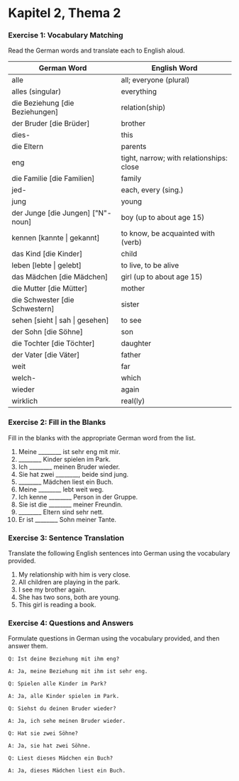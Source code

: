 # Kapitel 2, Thema 2

### Exercise 1: Vocabulary Matching

Read the German words and translate each to English aloud.

| German Word                         | English Word                             |
| ----------------------------------- | ---------------------------------------- |
| alle                                | all; everyone (plural)                   |
| alles (singular)                    | everything                               |
| die Beziehung \[die Beziehungen]    | relation(ship)                           |
| der Bruder \[die Brüder]            | brother                                  |
| dies-                               | this                                     |
| die Eltern                          | parents                                  |
| eng                                 | tight, narrow; with relationships: close |
| die Familie \[die Familien]         | family                                   |
| jed-                                | each, every (sing.)                      |
| jung                                | young                                    |
| der Junge \[die Jungen] \["N"-noun] | boy (up to about age 15)                 |
| kennen \[kannte \| gekannt]         | to know, be acquainted with (verb)       |
| das Kind \[die Kinder]              | child                                    |
| leben \[lebte \| gelebt]            | to live, to be alive                     |
| das Mädchen \[die Mädchen]          | girl (up to about age 15)                |
| die Mutter \[die Mütter]            | mother                                   |
| die Schwester \[die Schwestern]     | sister                                   |
| sehen \[sieht \| sah \| gesehen]    | to see                                   |
| der Sohn \[die Söhne]               | son                                      |
| die Tochter \[die Töchter]          | daughter                                 |
| der Vater \[die Väter]              | father                                   |
| weit                                | far                                      |
| welch-                              | which                                    |
| wieder                              | again                                    |
| wirklich                            | real(ly)                                 |

### Exercise 2: Fill in the Blanks

Fill in the blanks with the appropriate German word from the list.

1. Meine \_\_\_\_\_\_\_\_ ist sehr eng mit mir.
2. \_\_\_\_\_\_\_\_ Kinder spielen im Park.
3. Ich \_\_\_\_\_\_\_\_ meinen Bruder wieder.
4. Sie hat zwei \_\_\_\_\_\_\_\_, beide sind jung.
5. \_\_\_\_\_\_\_\_ Mädchen liest ein Buch.
6. Meine \_\_\_\_\_\_\_\_ lebt weit weg.
7. Ich kenne \_\_\_\_\_\_\_\_ Person in der Gruppe.
8. Sie ist die \_\_\_\_\_\_\_\_ meiner Freundin.
9. \_\_\_\_\_\_\_\_ Eltern sind sehr nett.
10. Er ist \_\_\_\_\_\_\_\_ Sohn meiner Tante.

### Exercise 3: Sentence Translation

Translate the following English sentences into German using the vocabulary provided.

1. My relationship with him is very close.
2. All children are playing in the park.
3. I see my brother again.
4. She has two sons, both are young.
5. This girl is reading a book.

### Exercise 4: Questions and Answers

Formulate questions in German using the vocabulary provided, and then answer them.

`Q: Ist deine Beziehung mit ihm eng?`&#x20;

`A: Ja, meine Beziehung mit ihm ist sehr eng.`

`Q: Spielen alle Kinder im Park?`&#x20;

`A: Ja, alle Kinder spielen im Park.`

`Q: Siehst du deinen Bruder wieder?`&#x20;

`A: Ja, ich sehe meinen Bruder wieder.`

`Q: Hat sie zwei Söhne?`&#x20;

`A: Ja, sie hat zwei Söhne.`

`Q: Liest dieses Mädchen ein Buch?`&#x20;

`A: Ja, dieses Mädchen liest ein Buch.`

